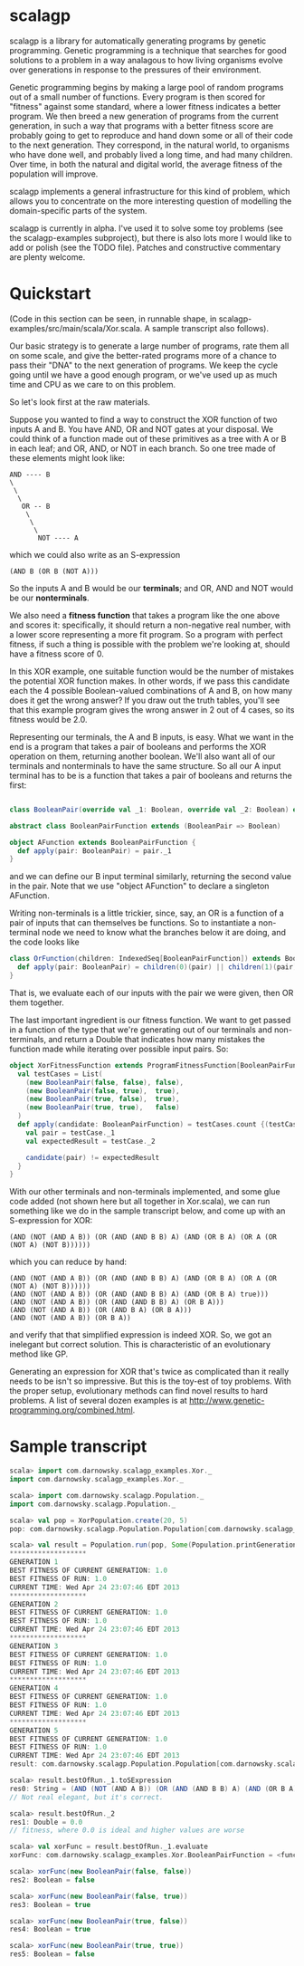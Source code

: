 scalagp
=======

scalagp is a library for automatically generating programs by genetic programming. Genetic programming is a technique that searches for good solutions to a problem in a way analagous to how living organisms evolve over generations in response to the pressures of their environment.

Genetic programming begins by making a large pool of random programs out of a small number of functions. Every program is then scored for "fitness" against some standard, where a lower fitness indicates a better program. We then breed a new generation of programs from the current generation, in such a way that programs with a better fitness score are probably going to get to reproduce and hand down some or all of their code to the next generation. They correspond, in the natural world, to organisms who have done well, and probably lived a long time, and had many children. Over time, in both the natural and digital world, the average fitness of the population will improve.

scalagp implements a general infrastructure for this kind of problem, which allows you to concentrate on the more interesting question of modelling the domain-specific parts of the system.

scalagp is currently in alpha. I've used it to solve some toy problems (see the scalagp-examples subproject), but there is also lots more I would like to add or polish (see the TODO file). Patches and constructive commentary are plenty welcome.

Quickstart
==========

(Code in this section can be seen, in runnable shape, in scalagp-examples/src/main/scala/Xor.scala. A sample transcript also follows).

Our basic strategy is to generate a large number of programs, rate them all on some scale, and give the better-rated programs more of a chance to pass their "DNA" to the next generation of programs. We keep the cycle going until we have a good enough program, or we've used up as much time and CPU as we care to on this problem.

So let's look first at the raw materials.

Suppose you wanted to find a way to construct the XOR function of two inputs A and B. You have AND, OR and NOT gates at your disposal. We could think of a function made out of these primitives as a tree with A or B in each leaf; and OR, AND, or NOT in each branch. So one tree made of these elements might look like:

    AND ---- B
    \
     \
      \
       OR -- B
        \
         \
          \
           NOT ---- A

which we could also write as an S-expression

    (AND B (OR B (NOT A)))

So the inputs A and B would be our __terminals__; and OR, AND and NOT would be our __nonterminals__.

We also need a __fitness function__ that takes a program like the one above and scores it: specifically, it should return a non-negative real number, with a lower score representing a more fit program. So a program with perfect fitness, if such a thing is possible with the problem we're looking at, should have a fitness score of 0.

In this XOR example, one suitable function would be the number of mistakes the potential XOR function makes. In other words, if we pass this candidate each the 4 possible Boolean-valued combinations of A and B, on how many does it get the wrong answer? If you draw out the truth tables, you'll see that this example program gives the wrong answer in 2 out of 4 cases, so its fitness would be 2.0.

Representing our terminals, the A and B inputs, is easy. What we want in the end is a program that takes a pair of booleans and performs the XOR operation on them, returning another boolean. We'll also want all of our terminals and nonterminals to have the same structure. So all our A input terminal has to be is a function that takes a pair of booleans and returns the first:

```scala

class BooleanPair(override val _1: Boolean, override val _2: Boolean) extends (Boolean, Boolean)(_1, _2)

abstract class BooleanPairFunction extends (BooleanPair => Boolean)

object AFunction extends BooleanPairFunction {
  def apply(pair: BooleanPair) = pair._1
}
```

and we can define our B input terminal similarly, returning the second value in the pair. Note that we use "object AFunction" to declare a singleton AFunction.

Writing non-terminals is a little trickier, since, say, an OR is a function of a pair of inputs that can themselves be functions. So to instantiate a non-terminal node we need to know what the branches below it are doing, and the code looks like

```scala
class OrFunction(children: IndexedSeq[BooleanPairFunction]) extends BooleanPairFunction {
  def apply(pair: BooleanPair) = children(0)(pair) || children(1)(pair)
}
```

That is, we evaluate each of our inputs with the pair we were given, then OR them together.

The last important ingredient is our fitness function. We want to get passed in a function of the type that we're generating out of our terminals and non-terminals, and return a Double that indicates how many mistakes the function made while iterating over possible input pairs. So:

```scala
object XorFitnessFunction extends ProgramFitnessFunction[BooleanPairFunction] {
  val testCases = List(
    (new BooleanPair(false, false), false),
    (new BooleanPair(false, true),  true),
    (new BooleanPair(true, false),  true),
    (new BooleanPair(true, true),   false)
  )
  def apply(candidate: BooleanPairFunction) = testCases.count {(testCase) => 
    val pair = testCase._1
    val expectedResult = testCase._2

    candidate(pair) != expectedResult
  }
}

```

With our other terminals and non-terminals implemented, and some glue code added (not shown here but all together in Xor.scala), we can run something like we do in the sample transcript below, and come up with an S-expression for XOR:

    (AND (NOT (AND A B)) (OR (AND (AND B B) A) (AND (OR B A) (OR A (OR (NOT A) (NOT B))))))

which you can reduce by hand:

    (AND (NOT (AND A B)) (OR (AND (AND B B) A) (AND (OR B A) (OR A (OR (NOT A) (NOT B))))))
    (AND (NOT (AND A B)) (OR (AND (AND B B) A) (AND (OR B A) true)))
    (AND (NOT (AND A B)) (OR (AND (AND B B) A) (OR B A)))
    (AND (NOT (AND A B)) (OR (AND B A) (OR B A)))
    (AND (NOT (AND A B)) (OR B A))

and verify that that simplified expression is indeed XOR. So, we got an inelegant but correct solution. This is characteristic of an evolutionary method like GP. 

Generating an expression for XOR that's twice as complicated than it really needs to be isn't so impressive. But this is the toy-est of toy problems. With the proper setup, evolutionary methods can find novel results to hard problems. A list of several dozen examples is at http://www.genetic-programming.org/combined.html.

Sample transcript
=================

```scala
scala> import com.darnowsky.scalagp_examples.Xor._
import com.darnowsky.scalagp_examples.Xor._

scala> import com.darnowsky.scalagp.Population._
import com.darnowsky.scalagp.Population._

scala> val pop = XorPopulation.create(20, 5)
pop: com.darnowsky.scalagp.Population.Population[com.darnowsky.scalagp_examples.Xor.BooleanPairFunction] = Population 910728460 (generation 1)

scala> val result = Population.run(pop, Some(Population.printGenerationStatistics))
*******************
GENERATION 1
BEST FITNESS OF CURRENT GENERATION: 1.0
BEST FITNESS OF RUN: 1.0
CURRENT TIME: Wed Apr 24 23:07:46 EDT 2013
*******************
GENERATION 2
BEST FITNESS OF CURRENT GENERATION: 1.0
BEST FITNESS OF RUN: 1.0
CURRENT TIME: Wed Apr 24 23:07:46 EDT 2013
*******************
GENERATION 3
BEST FITNESS OF CURRENT GENERATION: 1.0
BEST FITNESS OF RUN: 1.0
CURRENT TIME: Wed Apr 24 23:07:46 EDT 2013
*******************
GENERATION 4
BEST FITNESS OF CURRENT GENERATION: 1.0
BEST FITNESS OF RUN: 1.0
CURRENT TIME: Wed Apr 24 23:07:46 EDT 2013
*******************
GENERATION 5
BEST FITNESS OF CURRENT GENERATION: 1.0
BEST FITNESS OF RUN: 1.0
CURRENT TIME: Wed Apr 24 23:07:46 EDT 2013
result: com.darnowsky.scalagp.Population.Population[com.darnowsky.scalagp_examples.Xor.BooleanPairFunction] = Population -2051724636 (generation 6)

scala> result.bestOfRun._1.toSExpression
res0: String = (AND (NOT (AND A B)) (OR (AND (AND B B) A) (AND (OR B A) (OR A (OR (NOT A) (NOT B))))))
// Not real elegant, but it's correct.

scala> result.bestOfRun._2 
res1: Double = 0.0
// fitness, where 0.0 is ideal and higher values are worse

scala> val xorFunc = result.bestOfRun._1.evaluate
xorFunc: com.darnowsky.scalagp_examples.Xor.BooleanPairFunction = <function1>

scala> xorFunc(new BooleanPair(false, false))
res2: Boolean = false

scala> xorFunc(new BooleanPair(false, true))
res3: Boolean = true

scala> xorFunc(new BooleanPair(true, false))
res4: Boolean = true

scala> xorFunc(new BooleanPair(true, true))
res5: Boolean = false
```
